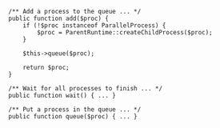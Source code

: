 <pre><code class="php">/** Add a process to the queue ... */
public function add($proc) {
    if (!$proc instanceof <span class="type">ParallelProcess</span>) {
        $proc = <span class="type">ParentRuntime</span>::<span class="method">createChildProcess</span>($proc);
    }

    $this-><span class="function">queue</span>($proc);

    return $proc;
}

/** Wait for all processes to finish ... */
public function wait() { ... }

/** Put a process in the queue ... */
public function queue($proc) { ... }
</code></pre>
